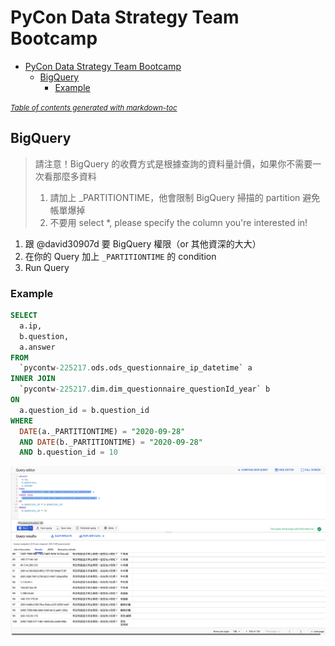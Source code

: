 # PyCon Data Strategy Team Bootcamp

- [PyCon Data Strategy Team Bootcamp](#pycon-data-strategy-team-bootcamp)
  * [BigQuery](#bigquery)
    + [Example](#example)

<small><i><a href='http://ecotrust-canada.github.io/markdown-toc/'>Table of contents generated with markdown-toc</a></i></small>

## BigQuery

> 請注意！BigQuery 的收費方式是根據查詢的資料量計價，如果你不需要一次看那麼多資料
> 1. 請加上 _PARTITIONTIME，他會限制 BigQuery 掃描的 partition 避免帳單爆掉
> 2. 不要用 select *, please specify the column you're interested in!

1. 跟 @david30907d 要 BigQuery 權限（or 其他資深的大大）
2. 在你的 Query 加上 `_PARTITIONTIME` 的 condition
3. Run Query

### Example

```sql
SELECT
  a.ip,
  b.question,
  a.answer
FROM
  `pycontw-225217.ods.ods_questionnaire_ip_datetime` a
INNER JOIN
  `pycontw-225217.dim.dim_questionnaire_questionId_year` b
ON
  a.question_id = b.question_id
WHERE
  DATE(a._PARTITIONTIME) = "2020-09-28"
  AND DATE(b._PARTITIONTIME) = "2020-09-28"
  AND b.question_id = 10
```

![bigquery_demo.png](pictures/bigquery_demo.png)